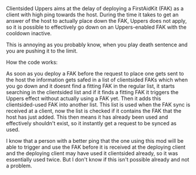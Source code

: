 Clientsided Uppers aims at the delay of deploying a FirstAidKit (FAK) as a client with high ping towards the host.
During the time it takes to get an answer of the host to actually place down the FAK, Uppers does not apply, so it is possible to effectively go down on an Uppers-enabled FAK with the cooldown inactive.


This is annoying as you probably know, when you play death sentence and you are pushing it to the limit.


How the code works:

As soon as you deploy a FAK before the request to place one gets sent to the host the information gets safed in a list of clientsided FAKs
which when you go down and it doesnt find a fitting FAK in the regular list, it starts searching in the clientsided list and if it finds a fitting FAK it triggers the Uppers effect without actually using a FAK yet.
Then it adds this clientsided-used FAK into another list.
This list is used when the FAK sync is received at a client, now the list is checked if it contains the FAK that the host has just added.
This then means it has already been used and effectively shouldn't exist, so it instantly get a request to be synced as used.

I know that a person with a better ping that the one using this mod will be able to trigger and use the FAK before it is received at the deploying client and the deploying client may have used it clientsided already, so it was essentially used twice. But I don't know if this isn't possible already and not a problem.

